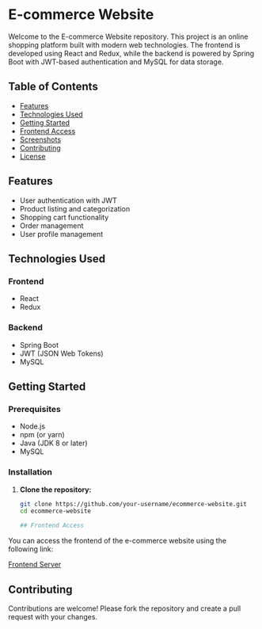 # E-commerce Website

Welcome to the E-commerce Website repository. This project is an online shopping platform built with modern web technologies. The frontend is developed using React and Redux, while the backend is powered by Spring Boot with JWT-based authentication and MySQL for data storage.

## Table of Contents

- [Features](#features)
- [Technologies Used](#technologies-used)
- [Getting Started](#getting-started)
- [Frontend Access](#frontend-access)
- [Screenshots](#screenshots)
- [Contributing](#contributing)
- [License](#license)

## Features

- User authentication with JWT
- Product listing and categorization
- Shopping cart functionality
- Order management
- User profile management

## Technologies Used

### Frontend

- React
- Redux

### Backend

- Spring Boot
- JWT (JSON Web Tokens)
- MySQL

## Getting Started

### Prerequisites

- Node.js
- npm (or yarn)
- Java (JDK 8 or later)
- MySQL

### Installation

1. **Clone the repository:**

   ```bash
   git clone https://github.com/your-username/ecommerce-website.git
   cd ecommerce-website

   ## Frontend Access

You can access the frontend of the e-commerce website using the following link:

[Frontend Server](https://ecommerce-frontend-rosy.vercel.app/men/clothing/mens_kurta)


## Contributing

Contributions are welcome! Please fork the repository and create a pull request with your changes.


